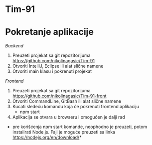 # Tim-91

# Pokretanje aplikacije 

*Backend*
1) Preuzeti projekat sa git repozitorijuma https://github.com/nikolinagasic/Tim-91
2) Otvoriti IntelliJ, Eclipse ili alat slične namene
3) Otvoriti main klasu i pokrenuti projekat

*Frontend*
1) Preuzeti projekat sa git repozitorijuma https://github.com/nikolinagasic/Tim-91-front
2) Otvoriti CommandLine, GitBash ili alat slične namene
3) Kucati sledeću komandu koja će pokrenuti frontend aplikaciju
    - npm start
4) Aplikacija se otvara u browseru i omogućen je dalji rad

* pre korišćenja npm start komande, neophodno je preuzeti, potom instalirati Node.js.
Fajl je moguće preuzeti sa linka https://nodejs.org/en/download/*
